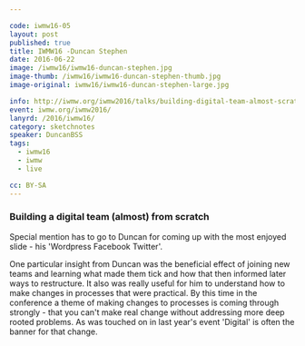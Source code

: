 ```yaml
---

code: iwmw16-05
layout: post
published: true
title: IWMW16 -Duncan Stephen
date: 2016-06-22
image: /iwmw16/iwmw16-duncan-stephen.jpg
image-thumb: /iwmw16/iwmw16-duncan-stephen-thumb.jpg
image-original: iwmw16/iwmw16-duncan-stephen-large.jpg

info: http://iwmw.org/iwmw2016/talks/building-digital-team-almost-scratch/
event: iwmw.org/iwmw2016/
lanyrd: /2016/iwmw16/
category: sketchnotes
speaker: DuncanBSS
tags:
  - iwmw16
  - iwmw
  - live

cc: BY-SA
---
```




### Building a digital team (almost) from scratch ##

Special mention has to go to Duncan for coming up with the most enjoyed slide - his 'Wordpress Facebook Twitter'.

One particular insight from Duncan was the beneficial effect of joining new teams and learning what made them tick and how that then informed later ways to restructure. It also was really useful for him to understand how to make changes in processes that were practical. By this time in the conference a theme of making changes to processes is coming through strongly - that you can't make real change without addressing more deep rooted problems. As was touched on in last year's event 'Digital' is often the banner for that change.
